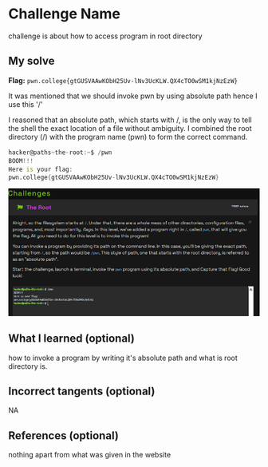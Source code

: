 # Challenge Name
challenge is about how to access program in root directory

## My solve
**Flag:** `pwn.college{gtGUSVAAwKObH25Uv-lNv3UcKLW.QX4cTO0wSM1kjNzEzW}`

It was mentioned that we should invoke pwn  by using absolute path hence I use this '/'

I reasoned that an absolute path, which starts with /, is the only way to tell the shell the exact location of a file without ambiguity. I combined the root directory (/) with the program name (pwn) to form the correct command.
```d
hacker@paths~the-root:~$ /pwn
BOOM!!!
Here is your flag:
pwn.college{gtGUSVAAwKObH25Uv-lNv3UcKLW.QX4cTO0wSM1kjNzEzW}
```
![Screenshot of The Root challenge flag](01_The_Root.png)

## What I learned (optional)
how to invoke a program by writing it's absolute path and what is root directory is.

## Incorrect tangents (optional)
NA

## References (optional)
nothing apart from what was given in the website
